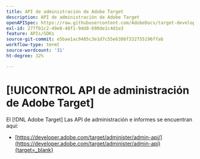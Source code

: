 ```yaml
---
title: API de administración de Adobe Target
description: API de administración de Adobe Target
openAPISpec: https://raw.githubusercontent.com/AdobeDocs/target-developers/main/src/admin-api.json
exl-id: 277fb1c2-49e8-48f1-9dd8-690de1c4d1e3
feature: APIs/SDKs
source-git-commit: e5bae1ac9485c3e1d7c55e6386f332755196ffab
workflow-type: tm+mt
source-wordcount: '31'
ht-degree: 32%

---
```


# [!UICONTROL API de administración de Adobe Target]

El [!DNL Adobe Target] Las API de administración e informes se encuentran aquí:

* [https://developer.adobe.com/target/administer/admin-api/](https://developer.adobe.com/target/administer/admin-api){target=_blank}
